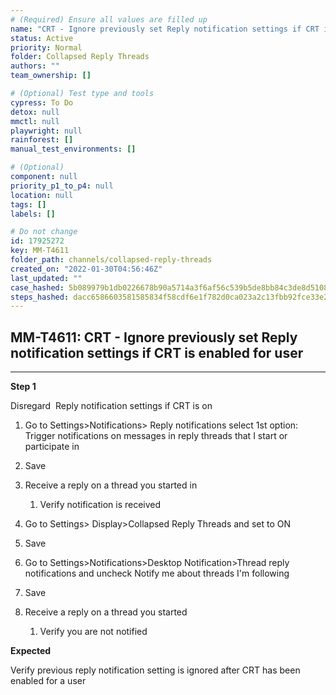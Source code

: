 ```yaml
---
# (Required) Ensure all values are filled up
name: "CRT - Ignore previously set Reply notification settings if CRT is enabled for user"
status: Active
priority: Normal
folder: Collapsed Reply Threads
authors: ""
team_ownership: []

# (Optional) Test type and tools
cypress: To Do
detox: null
mmctl: null
playwright: null
rainforest: []
manual_test_environments: []

# (Optional)
component: null
priority_p1_to_p4: null
location: null
tags: []
labels: []

# Do not change
id: 17925272
key: MM-T4611
folder_path: channels/collapsed-reply-threads
created_on: "2022-01-30T04:56:46Z"
last_updated: ""
case_hashed: 5b089979b1db0226678b90a5714a3f6af56c539b5de8bb84c3de8d5108c5d2afab274ef406337f7d015b3b2b8f4510b5
steps_hashed: dacc6586603581585834f58cdf6e1f782d0ca023a2c13fbb92fce33e20b13a7ee4901104127901390371ae22f117c585
---
```


## MM-T4611: CRT - Ignore previously set Reply notification settings if CRT is enabled for user

---

**Step 1**

Disregard  Reply notification settings if CRT is on

1. Go to Settings>Notifications> Reply notifications select 1st option: Trigger notifications on messages in reply threads that I start or participate in

2. Save

3. Receive a reply on a thread you started in 

   1. Verify notification is received 

4. Go to Settings> Display>Collapsed Reply Threads and set to ON

5. Save

6. Go to Settings>Notifications>Desktop Notification>Thread reply notifications and uncheck Notify me about threads I'm following 

7. Save

8. Receive a reply on a thread you started 

   1. Verify you are not notified

**Expected**

Verify previous reply notification setting is ignored after CRT has been enabled for a user

